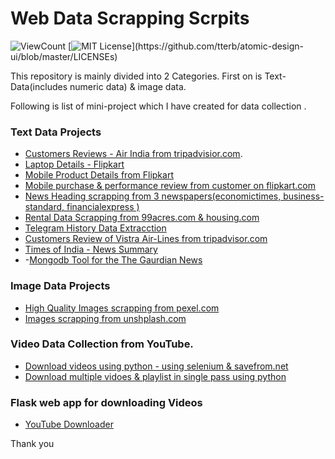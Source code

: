 # Web Data Scrapping Scrpits 

![ViewCount](https://views.whatilearened.today/views/github/senhorinfinito/scrappers.svg?cache=remove)
[![MIT License](https://img.shields.io/apm/l/atomic-design-ui.svg?)](https://github.com/tterb/atomic-design-ui/blob/master/LICENSEs)


This repository is mainly divided into 2  Categories. First on is Text-Data(includes numeric data) & image data. 

Following is list of mini-project which I have created for data collection . 
### Text Data Projects 
   - [Customers Reviews - Air India from tripadvisior.com](https://github.com/senhorinfinito/scrappers/tree/main/Text-Data-Scrapping/air_india). 
   - [Laptop Details - Flipkart](https://github.com/senhorinfinito/scrappers/tree/main/Text-Data-Scrapping/laptop_details)
   - [Mobile Product Details from Flipkart](https://github.com/senhorinfinito/scrappers/tree/main/Text-Data-Scrapping/mobile_details)
   - [Mobile purchase & performance review from customer on flipkart.com](https://github.com/senhorinfinito/scrappers/tree/main/Text-Data-Scrapping/mobile_review)
   - [News Heading scrapping from 3 newspapers(economictimes, business-standard, financialexpress )](https://github.com/senhorinfinito/scrappers/tree/main/Text-Data-Scrapping/news_headings)
   - [Rental Data Scrapping from 99acres.com & housing.com](https://github.com/senhorinfinito/scrappers/tree/main/Text-Data-Scrapping/rental_analysis)
   - [Telegram History Data Extracction](https://github.com/senhorinfinito/scrappers/tree/main/Text-Data-Scrapping/telegram_chat)
   - [Customers Review of Vistra Air-Lines from tripadvisor.com](https://github.com/senhorinfinito/scrappers/tree/main/Text-Data-Scrapping/vistra_review)
   - [Times of India - News Summary](https://github.com/senhorinfinito/scrappers/blob/main/Text-Data-Scrapping/times-of-india-news/times-of-india.ipynb)
   - -[Mongodb Tool for the The Gaurdian News]()  
### Image Data Projects 
   - [High Quality Images scrapping from pexel.com](https://github.com/senhorinfinito/scrappers/blob/main/Images-Data-Scrapping/pexels_script.ipynb)
   - [Images scrapping from unshplash.com](https://github.com/senhorinfinito/scrappers/blob/main/Images-Data-Scrapping/unsplash%20.ipynb)

### Video Data Collection from YouTube.
   - [Download videos using python -  using selenium & savefrom.net](https://github.com/senhorinfinito/scrappers/blob/main/Images-Data-Scrapping/video-downloading/video_1080_downloader.ipynb)
   - [Download multiple vidoes & playlist in single pass using python](https://github.com/senhorinfinito/scrappers/blob/main/Images-Data-Scrapping/video-downloading/pytube_updated.ipynb)

### Flask web app for downloading Videos

  - [YouTube  Downloader](https://youtube-downloader-python.herokuapp.com/)


Thank you
